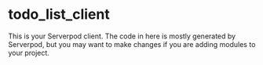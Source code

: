 # todo_list_client

This is your Serverpod client. The code in here is mostly generated by
Serverpod, but you may want to make changes if you are adding modules to your
project.
